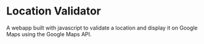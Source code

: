 # Location Validator

A webapp built with javascript to validate a location and display it on Google Maps using the Google Maps API.
